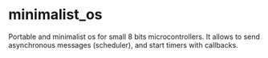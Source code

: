 # minimalist_os
Portable and minimalist os for small 8 bits microcontrollers. It allows to send asynchronous messages (scheduler), and start timers with callbacks.

